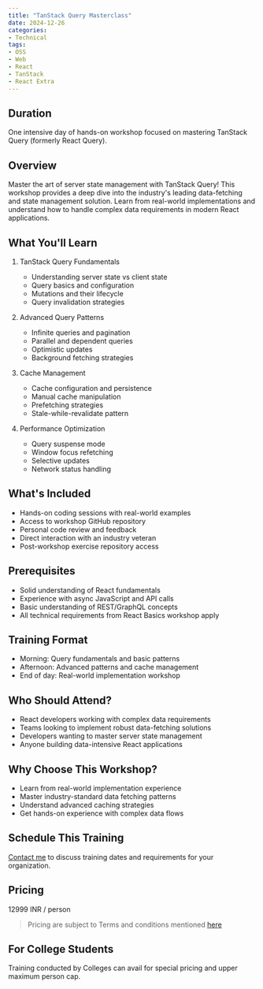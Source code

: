 ```yaml
---
title: "TanStack Query Masterclass"
date: 2024-12-26
categories:
- Technical
tags:
- OSS
- Web
- React
- TanStack
- React Extra
---
```


## Duration 

One intensive day of hands-on workshop focused on mastering TanStack Query (formerly React Query).

## Overview

Master the art of server state management with TanStack Query! This workshop provides a deep dive into the industry's leading data-fetching and state management solution. Learn from real-world implementations and understand how to handle complex data requirements in modern React applications.

## What You'll Learn

1. TanStack Query Fundamentals
    - Understanding server state vs client state
    - Query basics and configuration
    - Mutations and their lifecycle
    - Query invalidation strategies

2. Advanced Query Patterns
    - Infinite queries and pagination
    - Parallel and dependent queries
    - Optimistic updates
    - Background fetching strategies

3. Cache Management
    - Cache configuration and persistence
    - Manual cache manipulation
    - Prefetching strategies
    - Stale-while-revalidate pattern

4. Performance Optimization
    - Query suspense mode
    - Window focus refetching
    - Selective updates
    - Network status handling

## What's Included
- Hands-on coding sessions with real-world examples
- Access to workshop GitHub repository
- Personal code review and feedback
- Direct interaction with an industry veteran
- Post-workshop exercise repository access

## Prerequisites
- Solid understanding of React fundamentals
- Experience with async JavaScript and API calls
- Basic understanding of REST/GraphQL concepts
- All technical requirements from React Basics workshop apply

## Training Format
- Morning: Query fundamentals and basic patterns
- Afternoon: Advanced patterns and cache management
- End of day: Real-world implementation workshop

## Who Should Attend?
- React developers working with complex data requirements
- Teams looking to implement robust data-fetching solutions
- Developers wanting to master server state management
- Anyone building data-intensive React applications

## Why Choose This Workshop?
- Learn from real-world implementation experience
- Master industry-standard data fetching patterns
- Understand advanced caching strategies
- Get hands-on experience with complex data flows

## Schedule This Training
[Contact me](mailto:contact@kunjan.in) to discuss training dates and requirements for your organization.

## Pricing 

12999 INR / person

> Pricing are subject to Terms and conditions mentioned [here](/terms-conditions-training)

## For College Students 

Training conducted by Colleges can avail for special pricing and upper maximum person cap.


